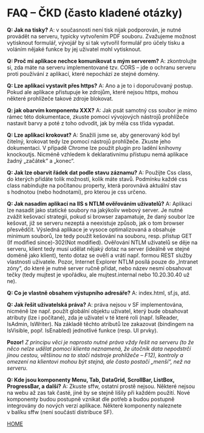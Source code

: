 # FAQ – ČKD (často kladené otázky)

**Q: Jak na tisky?**
A: v současnosti není tisk nijak podporován, je nutné provádět na
serveru, typicky vytvořením PDF souboru. Zvažujeme možnost vytisknout
formulář, vývojář by si tak vytvořil formulář pro účely tisku a voláním
nějaké funkce by jej uživatel mohl vytisknout.

**Q: Proč mi aplikace nechce komunikovat s mým serverem?**
A: zkontrolujte si, zda máte na serveru implementované tzv. CORS – jde
o ochranu serveru proti používání z aplikací, které nepochází ze stejné
domény.

**Q: Lze aplikaci vystavit přes https?**
A: Ano a je to i doporučovaný postup. Pokud ale aplikace přistupuje ke
zdrojům, které nejsou https, mohou některé prohlížeče takové zdroje
blokovat.

**Q: jak obarvím komponentu XXX?**
A: Jak psát samotný css soubor je mimo rámec této dokumentace, zkuste
pomocí vývojových nástrojů prohlížeče nastavit barvy a poté z toho
odvodit, jak by měla css třída vypadat.

**Q: Lze aplikaci krokovat?**
A: Snažili jsme se, aby generovaný kód byl čitelný, krokovat tedy lze
pomocí nástrojů prohlížeče. Zkuste jeho dokumentaci. V případě Chrome
lze použít plugin pro ladění knihovny knockoutjs. Nicméně vzhledem
k deklarativnímu přístupu nemá aplikace žadný „začátek“ a „konec“.

**Q: Jak lze obarvit řádek dat podle stavu záznamu?**
A: Použijte Css class, do kterých přidáte tolik možností, kolik máte
stavů. Podmínku každé css class nabindujte na počítanou property, která
porovnává aktuální stav s hodnotou (nebo hodnotami), pro kterou je css
určeno.

**Q: Jak nasadím aplikaci na IIS s NTLM ověřováním uživatelů?**
A: Aplikaci lze nasadit jako statické soubory na jakýkoliv webový
server. Je nutné zvážit kešovací strategii, pokud si browser zapamatuje,
že daný soubor lze kešovat, již se serveru nezeptá a neexistuje způsob,
jak o tom browser přesvědčit. Výsledná aplikace je vysoce optimalizovaná
a obsahuje minimum souborů, lze tedy použít kešování na souboru, resp.
přístup GET (If modified since)-302(Not modified). Ověřování NTLM
uživatelů se děje na serveru, klient tedy musí udělat nějaký dotaz na
server (ideálně ve stejné doméně jako klient), tento dotaz se ověří a
vrátí např. formou REST služby vlastnosti uživatele. Pozor, Internet
Explorer NTLM posílá pouze do „Intranet zóny“, do které je nutné server
ručně přidat, nebo název nesmí obsahovat tečky (tedy mujtest je
vpořádku, ale mujtest.internal nebo 10.20.30.40 už ne).

**Q: Co je vlastně obsahem výstupního adresáře?**
A: index.html, sf.js, atd.

**Q: Jak řešit uživatelská práva?**
A: práva nejsou v SF implementována, nicméně lze např. použít 
globální objektu uživatel, který bude obsahovat atributy (lze i
počítané), zda je uživatel v té které roli (např. IsReader, IsAdmin,
IsWriter). Na základě těchto atributů lze zakazovat (bindingem na
IsVisible, popř. IsEnabled) jednotlivé funkce (resp. UI prvky).

**Pozor!** *Z principu věci je naprosto nutné práva vždy řešit na serveru
(to že něco nelze udělat pomocí klienta neznamená, že útočník data
nepodstrčí jinou cestou, většinou na to stačí nástroje prohlížeče –
F12), kontroly a omezení na klientovi mohou být stejná, ale často
postačí „menší“, než na serveru.*


**Q: Kde jsou komponenty Menu, Tab, DataGrid, ScrollBar, ListBox,
ProgressBar, a další?**
A: Zkuste sffw, ostatní prostě nejsou. Některé nejsou na webu až zas tak časté, jiné
by se stejně lišily při každém použití. Nové komponenty budou postupně
vznikat dle potřeb a budou postupně integrovány do nových verzí
aplikace. Některé komponenty naleznete v balíku sffw (není součástí
distribuce SF).


[HOME](/index.md)
